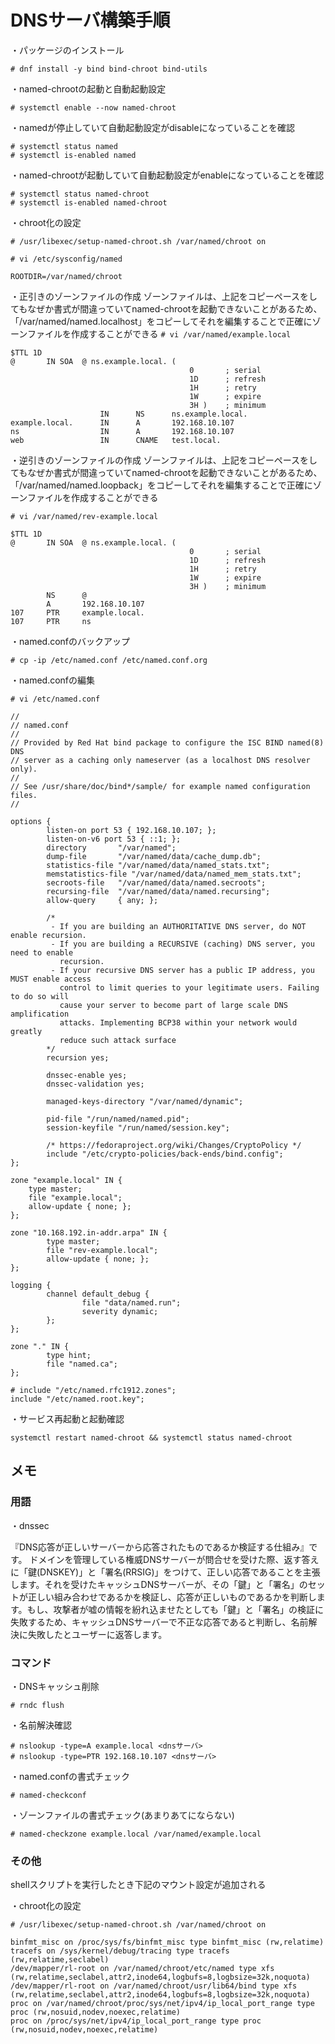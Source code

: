 # DNSサーバ構築手順

・パッケージのインストール

```
# dnf install -y bind bind-chroot bind-utils
```

・named-chrootの起動と自動起動設定

```
# systemctl enable --now named-chroot
```

・namedが停止していて自動起動設定がdisableになっていることを確認

```
# systemctl status named
# systemctl is-enabled named
```

・named-chrootが起動していて自動起動設定がenableになっていることを確認

```
# systemctl status named-chroot
# systemctl is-enabled named-chroot
```

・chroot化の設定

```
# /usr/libexec/setup-named-chroot.sh /var/named/chroot on
```

`# vi /etc/sysconfig/named`

```
ROOTDIR=/var/named/chroot
```


・正引きのゾーンファイルの作成
ゾーンファイルは、上記をコピーペースをしてもなぜか書式が間違っていてnamed-chrootを起動できないことがあるため、「/var/named/named.localhost」をコピーしてそれを編集することで正確にゾーンファイルを作成することができる
`# vi /var/named/example.local`

```
$TTL 1D
@       IN SOA  @ ns.example.local. (
                                        0       ; serial
                                        1D      ; refresh
                                        1H      ; retry
                                        1W      ; expire
                                        3H )    ; minimum
                    IN      NS      ns.example.local.
example.local.      IN      A       192.168.10.107
ns                  IN      A       192.168.10.107
web                 IN      CNAME   test.local.
```


・逆引きのゾーンファイルの作成
ゾーンファイルは、上記をコピーペースをしてもなぜか書式が間違っていてnamed-chrootを起動できないことがあるため、「/var/named/named.loopback」をコピーしてそれを編集することで正確にゾーンファイルを作成することができる

`# vi /var/named/rev-example.local`

```
$TTL 1D
@       IN SOA  @ ns.example.local. (
                                        0       ; serial
                                        1D      ; refresh
                                        1H      ; retry
                                        1W      ; expire
                                        3H )    ; minimum
        NS      @
        A       192.168.10.107
107     PTR     example.local.
107     PTR     ns
```

・named.confのバックアップ

```
# cp -ip /etc/named.conf /etc/named.conf.org
```

・named.confの編集

`# vi /etc/named.conf`

```
//
// named.conf
//
// Provided by Red Hat bind package to configure the ISC BIND named(8) DNS
// server as a caching only nameserver (as a localhost DNS resolver only).
//
// See /usr/share/doc/bind*/sample/ for example named configuration files.
//

options {
        listen-on port 53 { 192.168.10.107; };
        listen-on-v6 port 53 { ::1; };
        directory       "/var/named";
        dump-file       "/var/named/data/cache_dump.db";
        statistics-file "/var/named/data/named_stats.txt";
        memstatistics-file "/var/named/data/named_mem_stats.txt";
        secroots-file   "/var/named/data/named.secroots";
        recursing-file  "/var/named/data/named.recursing";
        allow-query     { any; };

        /*
         - If you are building an AUTHORITATIVE DNS server, do NOT enable recursion.
         - If you are building a RECURSIVE (caching) DNS server, you need to enable
           recursion.
         - If your recursive DNS server has a public IP address, you MUST enable access
           control to limit queries to your legitimate users. Failing to do so will
           cause your server to become part of large scale DNS amplification
           attacks. Implementing BCP38 within your network would greatly
           reduce such attack surface
        */
        recursion yes;

        dnssec-enable yes;
        dnssec-validation yes;

        managed-keys-directory "/var/named/dynamic";

        pid-file "/run/named/named.pid";
        session-keyfile "/run/named/session.key";

        /* https://fedoraproject.org/wiki/Changes/CryptoPolicy */
        include "/etc/crypto-policies/back-ends/bind.config";
};

zone "example.local" IN {
    type master;
    file "example.local";
    allow-update { none; };
};

zone "10.168.192.in-addr.arpa" IN {
        type master;
        file "rev-example.local";
        allow-update { none; };
};

logging {
        channel default_debug {
                file "data/named.run";
                severity dynamic;
        };
};

zone "." IN {
        type hint;
        file "named.ca";
};

# include "/etc/named.rfc1912.zones";
include "/etc/named.root.key";
```

・サービス再起動と起動確認

```
systemctl restart named-chroot && systemctl status named-chroot
```


## メモ

### 用語

・dnssec

『DNS応答が正しいサーバーから応答されたものであるか検証する仕組み』です。
ドメインを管理している権威DNSサーバーが問合せを受けた際、返す答えに「鍵(DNSKEY)」と「署名(RRSIG)」をつけて、正しい応答であることを主張します。それを受けたキャッシュDNSサーバーが、その「鍵」と「署名」のセットが正しい組み合わせであるかを検証し、応答が正しいものであるかを判断します。もし、攻撃者が嘘の情報を紛れ込ませたとしても「鍵」と「署名」の検証に失敗するため、キャッシュDNSサーバーで不正な応答であると判断し、名前解決に失敗したとユーザーに返答します。

### コマンド

・DNSキャッシュ削除

```
# rndc flush
```

・名前解決確認

```
# nslookup -type=A example.local <dnsサーバ>
# nslookup -type=PTR 192.168.10.107 <dnsサーバ>
```

・named.confの書式チェック

```
# named-checkconf
```

・ゾーンファイルの書式チェック(あまりあてにならない)

```
# named-checkzone example.local /var/named/example.local
```

### その他

shellスクリプトを実行したとき下記のマウント設定が追加される

・chroot化の設定

```
# /usr/libexec/setup-named-chroot.sh /var/named/chroot on
```

```
binfmt_misc on /proc/sys/fs/binfmt_misc type binfmt_misc (rw,relatime)
tracefs on /sys/kernel/debug/tracing type tracefs (rw,relatime,seclabel)
/dev/mapper/rl-root on /var/named/chroot/etc/named type xfs (rw,relatime,seclabel,attr2,inode64,logbufs=8,logbsize=32k,noquota)
/dev/mapper/rl-root on /var/named/chroot/usr/lib64/bind type xfs (rw,relatime,seclabel,attr2,inode64,logbufs=8,logbsize=32k,noquota)
proc on /var/named/chroot/proc/sys/net/ipv4/ip_local_port_range type proc (rw,nosuid,nodev,noexec,relatime)
proc on /proc/sys/net/ipv4/ip_local_port_range type proc (rw,nosuid,nodev,noexec,relatime)
```
